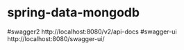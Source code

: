 # spring-data-mongodb

#swagger2 
http://localhost:8080/v2/api-docs
#swagger-ui
http://localhost:8080/swagger-ui/